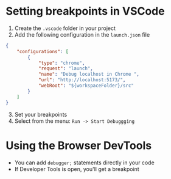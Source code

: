 # Setting breakpoints in VSCode

1. Create the `.vscode` folder in your project
2. Add the following configuration in the `launch.json` file
```json
{
	"configurations": [
		{
			"type": "chrome",
			"request": "launch",
			"name": "Debug localhost in Chrome ",
			"url": "http://localhost:5173/",
			"webRoot": "${workspaceFolder}/src"
		}
	]
}
```
3. Set your breakpoints
4. Select from the menu: `Run -> Start Debuggging`

# Using the Browser DevTools

- You can add `debugger;` statements directly in your code
- If Developer Tools is open, you'll get a breakpoint


